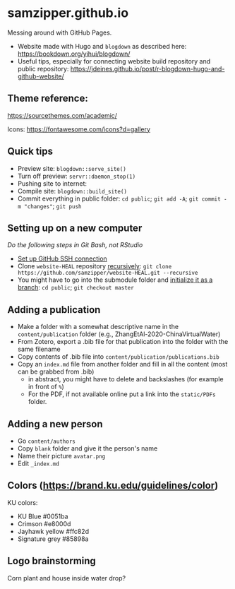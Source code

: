 # samzipper.github.io
Messing around with GitHub Pages.

 * Website made with Hugo and `blogdown` as described here: https://bookdown.org/yihui/blogdown/
 * Useful tips, especially for connecting website build repository and public repository: https://jdeines.github.io/post/r-blogdown-hugo-and-github-website/

## Theme reference: 
https://sourcethemes.com/academic/

Icons: https://fontawesome.com/icons?d=gallery

## Quick tips
 * Preview site: `blogdown::serve_site()`
 * Turn off preview: `servr::daemon_stop(1)`
 * Pushing site to internet:
  * Compile site: `blogdown::build_site()`
  * Commit everything in public folder: `cd public`; `git add -A`; `git commit -m "changes"`; `git push`

## Setting up on a new computer
*Do the following steps in Git Bash, not RStudio*
 * [Set up GitHub SSH connection](https://help.github.com/en/github/authenticating-to-github/generating-a-new-ssh-key-and-adding-it-to-the-ssh-agent)
 * Clone `website-HEAL` repository [recursively](https://stackoverflow.com/questions/11358082/empty-git-submodule-folder-when-repo-cloned): `git clone https://github.com/samzipper/website-HEAL.git --recursive`
 * You might have to go into the submodule folder and [initialize it as a branch](https://gist.github.com/Noitidart/7af2e120bb83e2be9aa4cc3ca0a37722): `cd public`; `git checkout master`

## Adding a publication
 * Make a folder with a somewhat descriptive name in the `content/publication` folder (e.g., ZhangEtAl-2020-ChinaVirtualWater)
 * From Zotero, export a .bib file for that publication into the folder with the same filename
 * Copy contents of .bib file into `content/publication/publications.bib`
 * Copy an `index.md` file from another folder and fill in all the content (most can be grabbed from .bib)
    * in abstract, you might have to delete and backslashes (for example in front of `%`)
    * For the PDF, if not available online put a link into the `static/PDFs` folder.

## Adding a new person
 * Go `content/authors`
 * Copy `blank` folder and give it the person's name
 * Name their picture `avatar.png`
 * Edit `_index.md`

## Colors (https://brand.ku.edu/guidelines/color)
KU colors:
  * KU Blue #0051ba
  * Crimson #e8000d
  * Jayhawk yellow #ffc82d
  * Signature grey #85898a

## Logo brainstorming
Corn plant and house inside water drop?